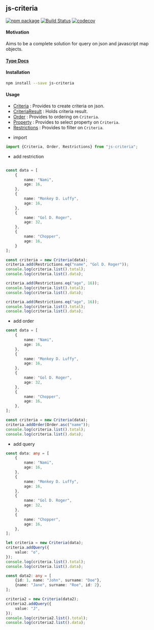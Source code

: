 ## js-criteria

[![npm package](https://badge.fury.io/gh/wasabi-io%2Fjs-criteria.svg)](https://badge.fury.io/gh/wasabi-io%2Fjs-criteria.svg)
[![Build Status](https://travis-ci.org/wasabi-io/js-criteria.svg?branch=master)](https://travis-ci.org/wasabi-io/js-criteria)
[![codecov](https://codecov.io/gh/wasabi-io/js-criteria/branch/master/graph/badge.svg)](https://codecov.io/gh/wasabi-io/js-criteria)

#### Motivation

Aims to be a complete solution for query on json and javascript map objects.

#### [Type Docs](https://wasabi-io.github.io/js-criteria)

#### Installation

```bash
npm install --save js-criteria
```

#### Usage

  - [Criteria](https://wasabi-io.github.io/js-criteria/modules/_api_criteria_.criteria.html) :
     Provides to create criteria on json.
  - [CriteriaResult](https://wasabi-io.github.io/js-criteria/modules/_api_criteriaresult_.criteriaresult.html) :
     Holds criteria result.
  - [Order](https://wasabi-io.github.io/js-criteria/modules/_api_order_.order.html) :
     Provides to ordering on `Criteria`.
  - [Property](https://wasabi-io.github.io/js-criteria/modules/_api_property_.property.html) :
     Provides to select property on `Criteria`.
  - [Restrictions](https://wasabi-io.github.io/js-criteria/modules/_api_restrictions_.restrictions.html) :
     Provides to filter on `Criteria`.


* import
```typescript
import {Criteria, Order, Restrictions} from "js-criteria";
```


* add restriction

```typescript

const data = [
    {
        name: "Nami",
        age: 16,
    },
    {
        name: "Monkey D. Luffy",
        age: 16,
    },
    {
        name: "Gol D. Roger",
        age: 32,
    },
    {
        name: "Chopper",
        age: 16,
    }
];

const criteria = new Criteria(data);
criteria.add(Restrictions.eq("name", "Gol D. Roger"));
console.log(criteria.list().total);
console.log(criteria.list().data);

criteria.add(Restrictions.eq("age", 16));
console.log(criteria.list().total);
console.log(criteria.list().data);

criteria.add(Restrictions.eq("age", 16));
console.log(criteria.list().total);
console.log(criteria.list().data);
```

* add order

```typescript
const data = [
    {
        name: "Nami",
        age: 16,
    },
    {
        name: "Monkey D. Luffy",
        age: 16,
    },
    {
        name: "Gol D. Roger",
        age: 32,
    },
    {
        name: "Chopper",
        age: 16,
    },
];

const criteria = new Criteria(data);
criteria.addOrder(Order.asc("name"));
console.log(criteria.list().total);
console.log(criteria.list().data);
```


* add query

```typescript
const data: any = [
    {
        name: "Nami",
        age: 16,
    },
    {
        name: "Monkey D. Luffy",
        age: 16,
    },
    {
        name: "Gol D. Roger",
        age: 32,
    },
    {
        name: "Chopper",
        age: 16,
    },
];

let criteria = new Criteria(data);
criteria.addQuery({
    value: "o",
});
console.log(criteria.list().total);
console.log(criteria.list().data);

const data2: any = [
    {id: 1, name: "John", surname: "Doe"},
    {name: "Jane", surname: "Roe", id: 2},
];

criteria2 = new Criteria(data2);
criteria2.addQuery({
    value: "J",
});
console.log(criteria2.list().total);
console.log(criteria2.list().data);
```


   


